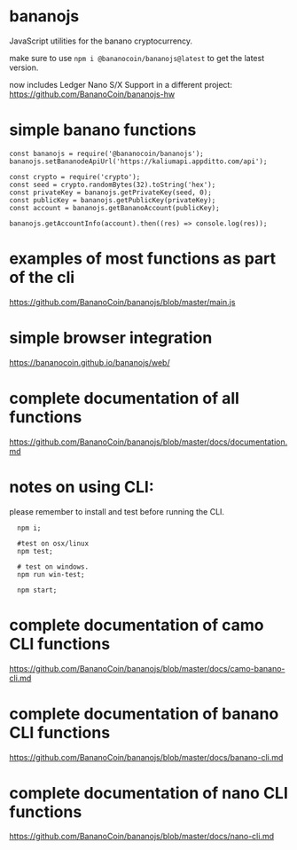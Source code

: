 # bananojs

JavaScript utilities for the banano cryptocurrency.

make sure to use `npm i @bananocoin/bananojs@latest` to get the latest version.

now includes Ledger Nano S/X Support in a different project:
    https://github.com/BananoCoin/bananojs-hw

# simple banano functions

    const bananojs = require('@bananocoin/bananojs');
    bananojs.setBananodeApiUrl('https://kaliumapi.appditto.com/api');

    const crypto = require('crypto');
    const seed = crypto.randomBytes(32).toString('hex');
    const privateKey = bananojs.getPrivateKey(seed, 0);
    const publicKey = bananojs.getPublicKey(privateKey);
    const account = bananojs.getBananoAccount(publicKey);

    bananojs.getAccountInfo(account).then((res) => console.log(res));

# examples of most functions as part of the cli

  <https://github.com/BananoCoin/bananojs/blob/master/main.js>

# simple browser integration

  https://bananocoin.github.io/bananojs/web/

# complete documentation of all functions

  <https://github.com/BananoCoin/bananojs/blob/master/docs/documentation.md>

# notes on using CLI:
  please remember to install and test before running the CLI.
```
  npm i;

  #test on osx/linux
  npm test;

  # test on windows.
  npm run win-test;

  npm start;
```

# complete documentation of camo CLI functions

  <https://github.com/BananoCoin/bananojs/blob/master/docs/camo-banano-cli.md>

# complete documentation of banano CLI functions

  <https://github.com/BananoCoin/bananojs/blob/master/docs/banano-cli.md>

# complete documentation of nano CLI functions

  <https://github.com/BananoCoin/bananojs/blob/master/docs/nano-cli.md>
